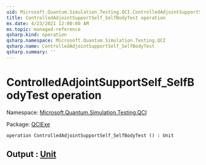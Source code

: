 ```yaml
---
uid: Microsoft.Quantum.Simulation.Testing.QCI.ControlledAdjointSupportSelf_SelfBodyTest
title: ControlledAdjointSupportSelf_SelfBodyTest operation
ms.date: 4/23/2021 12:00:00 AM
ms.topic: managed-reference
qsharp.kind: operation
qsharp.namespace: Microsoft.Quantum.Simulation.Testing.QCI
qsharp.name: ControlledAdjointSupportSelf_SelfBodyTest
qsharp.summary: ''
---
```


# ControlledAdjointSupportSelf_SelfBodyTest operation

Namespace: [Microsoft.Quantum.Simulation.Testing.QCI](xref:Microsoft.Quantum.Simulation.Testing.QCI)

Package: [QCIExe](https://nuget.org/packages/QCIExe)




```qsharp
operation ControlledAdjointSupportSelf_SelfBodyTest () : Unit
```


## Output : [Unit](xref:microsoft.quantum.qsharp.valueliterals#unit-literal)


